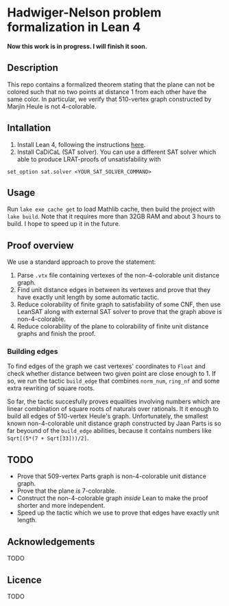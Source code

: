 # Hadwiger-Nelson problem formalization in Lean 4
**Now this work is in progress. I will finish it soon.**
## Description

This repo contains a formalized theorem stating that the plane can not be colored such that no two points at distance 1 from each other have the same color. In particular, we verify that 510-vertex graph constructed by Marjin Heule is not 4-colorable. 

## Intallation
1. Install Lean 4, following the instructions [here](https://leanprover-community.github.io/get_started.html).
2. Install CaDiCaL (SAT solver). You can use a different SAT solver which able to produce LRAT-proofs of unsatisfability with
```lean
set_option sat.solver <YOUR_SAT_SOLVER_COMMAND>
```

## Usage
Run `lake exe cache get` to load Mathlib cache, then build the project with `lake build`. 
Note that it requires more than 32GB RAM and about 3 hours to build. I hope to speed up it in the future.

## Proof overview
We use a standard approach to prove the statement:
1. Parse `.vtx` file containing vertexes of the non-4-colorable unit distance graph.
2. Find unit distance edges in between its vertexes and prove that they have exactly unit length by some automatic tactic.
3. Reduce colorability of finite graph to satisfability of some CNF, then use LeanSAT along with external SAT solver to prove that the graph above is non-4-colorable. 
4. Reduce colorability of the plane to colorability of finite unit distance graphs and finish the proof.

### Building edges
To find edges of the graph we cast vertexes' coordinates to `Float` and check whether distance between two given point are close enough to 1. If so, we run the tactic `build_edge` that combines `norm_num`, `ring_nf` and some extra rewriting of square roots.

So far, the tactic succesfully proves equalities involving numbers which are linear combination of square roots of naturals over rationals. It it enough to build all edges of 510-vertex Heule's graph. Unfortunately, the smallest known non-4-colorable unit distance graph constructed by Jaan Parts is so far beyound of the `build_edge` abilities, because it contains numbers like `Sqrt[(5*(7 + Sqrt[33]))/2]`.

## TODO
* Prove that 509-vertex Parts graph is non-4-colorable unit distance graph.
* Prove that the plane *is* 7-colorable.
* Construct the non-4-colorable graph *inside* Lean to make the proof shorter and more independent.
* Speed up the tactic which we use to prove that edges have exactly unit length.

## Acknowledgements
TODO

## Licence
TODO
